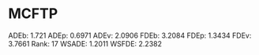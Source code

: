 # MCFTP

ADEb: 1.721
ADEp: 0.6971
ADEv: 2.0906
FDEb: 3.2084
FDEp: 1.3434
FDEv: 3.7661
Rank: 17
WSADE: 1.2011
WSFDE: 2.2382
